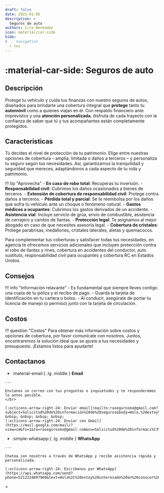 ```yaml
---
draft: false
date: 2025-01-05
description: >
  Seguros de auto
authors: Ciro Bermudez
icon: material/car-side
hide: 
#  - navigation
  - toc
---
```


# :material-car-side: Seguros de auto

## Descripción

<div class="justify" markdown>

Protege tu vehículo y cuida tus finanzas con nuestro seguros de autos, diseñados para brindarte una cobertura integral que **protege** tanto tu **automóvil** como a quienes viajan en él. Con respaldo financiero ante imprevistos y una **atención personalizada**, disfruta de cada trayecto con la confianza de saber que tú y tus acompañantes están completamente protegidos.

</div>

## Caracteristicas

<div class="justify" markdown>

Tú decides el nivel de protección de tu patrimonio. Elige entre nuestras opciones de cobertura – amplia, limitada o daños a terceros – y personaliza tu seguro según tus necesidades. Así, garantizamos la tranquilidad y seguridad que mereces, adaptándonos a cada aspecto de tu vida y patrimonio.

</div>

!!! tip "Aprovecha"
    - **En caso de robo total**: Recuperas tu inversión.
    - **Responsabilidad civil**: Cubrimos los daños ocasionados a bienes de terceros.
    - **Extensión de cobertura de responsabilidad civil**: Protege contra daños a terceros.
    - **Pérdida total y parcial**: Se te reembolsa por los daños que sufra tu vehículo ante un choque o fenómeno natural.
    - **Gastos médicos a ocupantes**: Cubrimos los gastos derivados de un accidente.
    - **Asistencia vial**: Incluye servicio de grúa, envío de combustible, asistencia de cerrajero y cambio de llantas.
    - **Protección legal**: Te asignamos al mejor abogado en caso de que necesites asesoría legal.
    - **Cobertura de cristales**: Protege parabrisas, medallones, cristales laterales, aletas y quemacocos.

<div class="justify" markdown>

Para complementar tus coberturas y satisfacer todas tus necesidades, en agencia te ofrecemos servicios adicionales que incluyen protección contra el robo de llantas y rines, cobertura en accidentes del conductor, auto sustituto, responsabilidad civil para ocupantes y cobertura RC en Estados Unidos.

</div>

## Consejos

!!! info "Información relavante"
    - Es fundamental que siempre lleves contigo una copia de tu póliza y el recibo de pago.
    - Guarda la tarjeta de identificación en tu cartera o bolso.
    - Al conducir, asegúrate de portar tu licencia de manejo (o permiso) junto con la tarjeta de circulación.

## Costos

!!! question "Costos"
      Para obtener más información sobre costos y opciones de cobertura, por favor comunícate con nosotros. Juntos, encontraremos la solución ideal que se ajuste a tus necesidades y presupuesto. ¡Estamos listos para ayudarte!

## Contactanos

<div class="grid cards" markdown>

-    :material-email:{ .lg .middle } __Email__

    ---

    Envíanos un correo con tus preguntas o inquietudes y te responderemos lo antes posible.
    </br>

    [:octicons-arrow-right-24: Enviar email](mailto:rasegurosmx@gmail.com?subject=Solicitud%20de%20información%20de%20seguros&body=Hola,%20estoy%20interesado%20en%20conocer%20más%20sobre%20las%20opciones%20de%20seguro.%20Agradecería%20su%20respuesta.%20Saludos.) &nbsp; &nbsp; &nbsp; &nbsp;
    [:octicons-arrow-right-24: Enviar con Gmail](https://mail.google.com/mail/?view=cm&fs=1&to=rasegurosmx@gmail.com&su=Solicitud%20de%20informaci%C3%B3n%20de%20seguros&body=Hola,%20estoy%20interesado%20en%20conocer%20m%C3%A1s%20sobre%20las%20opciones%20de%20seguro.%20Agradecer%C3%ADa%20su%20respuesta.%20Saludos.)

-    :simple-whatsapp:{ .lg .middle } __WhatsApp__

    ---

    Chatea con nosotros a través de WhatsApp y recibe asistencia rápida y personalizada.

    [:octicons-arrow-right-24: Escribenos por WhatsApp](https://api.whatsapp.com/send?phone=5212224897969&text=Hola%2C%20estoy%20interesado%20en%20conocer%20m%C3%A1s%20sobre%20las%20opciones%20de%20seguro.%20Agradecer%C3%ADa%20su%20respuesta.%20Saludos.)

</div>
>
